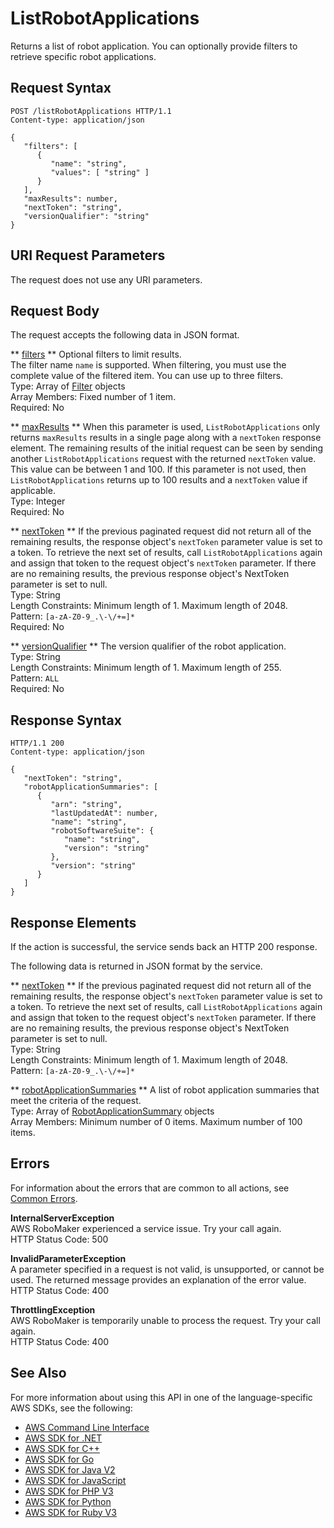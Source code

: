 # ListRobotApplications<a name="API_ListRobotApplications"></a>

Returns a list of robot application\. You can optionally provide filters to retrieve specific robot applications\.

## Request Syntax<a name="API_ListRobotApplications_RequestSyntax"></a>

```
POST /listRobotApplications HTTP/1.1
Content-type: application/json

{
   "filters": [ 
      { 
         "name": "string",
         "values": [ "string" ]
      }
   ],
   "maxResults": number,
   "nextToken": "string",
   "versionQualifier": "string"
}
```

## URI Request Parameters<a name="API_ListRobotApplications_RequestParameters"></a>

The request does not use any URI parameters\.

## Request Body<a name="API_ListRobotApplications_RequestBody"></a>

The request accepts the following data in JSON format\.

 ** [filters](#API_ListRobotApplications_RequestSyntax) **   <a name="robomaker-ListRobotApplications-request-filters"></a>
Optional filters to limit results\.  
The filter name `name` is supported\. When filtering, you must use the complete value of the filtered item\. You can use up to three filters\.  
Type: Array of [Filter](API_Filter.md) objects  
Array Members: Fixed number of 1 item\.  
Required: No

 ** [maxResults](#API_ListRobotApplications_RequestSyntax) **   <a name="robomaker-ListRobotApplications-request-maxResults"></a>
When this parameter is used, `ListRobotApplications` only returns `maxResults` results in a single page along with a `nextToken` response element\. The remaining results of the initial request can be seen by sending another `ListRobotApplications` request with the returned `nextToken` value\. This value can be between 1 and 100\. If this parameter is not used, then `ListRobotApplications` returns up to 100 results and a `nextToken` value if applicable\.   
Type: Integer  
Required: No

 ** [nextToken](#API_ListRobotApplications_RequestSyntax) **   <a name="robomaker-ListRobotApplications-request-nextToken"></a>
If the previous paginated request did not return all of the remaining results, the response object's `nextToken` parameter value is set to a token\. To retrieve the next set of results, call `ListRobotApplications` again and assign that token to the request object's `nextToken` parameter\. If there are no remaining results, the previous response object's NextToken parameter is set to null\.   
Type: String  
Length Constraints: Minimum length of 1\. Maximum length of 2048\.  
Pattern: `[a-zA-Z0-9_.\-\/+=]*`   
Required: No

 ** [versionQualifier](#API_ListRobotApplications_RequestSyntax) **   <a name="robomaker-ListRobotApplications-request-versionQualifier"></a>
The version qualifier of the robot application\.  
Type: String  
Length Constraints: Minimum length of 1\. Maximum length of 255\.  
Pattern: `ALL`   
Required: No

## Response Syntax<a name="API_ListRobotApplications_ResponseSyntax"></a>

```
HTTP/1.1 200
Content-type: application/json

{
   "nextToken": "string",
   "robotApplicationSummaries": [ 
      { 
         "arn": "string",
         "lastUpdatedAt": number,
         "name": "string",
         "robotSoftwareSuite": { 
            "name": "string",
            "version": "string"
         },
         "version": "string"
      }
   ]
}
```

## Response Elements<a name="API_ListRobotApplications_ResponseElements"></a>

If the action is successful, the service sends back an HTTP 200 response\.

The following data is returned in JSON format by the service\.

 ** [nextToken](#API_ListRobotApplications_ResponseSyntax) **   <a name="robomaker-ListRobotApplications-response-nextToken"></a>
If the previous paginated request did not return all of the remaining results, the response object's `nextToken` parameter value is set to a token\. To retrieve the next set of results, call `ListRobotApplications` again and assign that token to the request object's `nextToken` parameter\. If there are no remaining results, the previous response object's NextToken parameter is set to null\.   
Type: String  
Length Constraints: Minimum length of 1\. Maximum length of 2048\.  
Pattern: `[a-zA-Z0-9_.\-\/+=]*` 

 ** [robotApplicationSummaries](#API_ListRobotApplications_ResponseSyntax) **   <a name="robomaker-ListRobotApplications-response-robotApplicationSummaries"></a>
A list of robot application summaries that meet the criteria of the request\.  
Type: Array of [RobotApplicationSummary](API_RobotApplicationSummary.md) objects  
Array Members: Minimum number of 0 items\. Maximum number of 100 items\.

## Errors<a name="API_ListRobotApplications_Errors"></a>

For information about the errors that are common to all actions, see [Common Errors](CommonErrors.md)\.

 **InternalServerException**   
AWS RoboMaker experienced a service issue\. Try your call again\.  
HTTP Status Code: 500

 **InvalidParameterException**   
A parameter specified in a request is not valid, is unsupported, or cannot be used\. The returned message provides an explanation of the error value\.  
HTTP Status Code: 400

 **ThrottlingException**   
AWS RoboMaker is temporarily unable to process the request\. Try your call again\.  
HTTP Status Code: 400

## See Also<a name="API_ListRobotApplications_SeeAlso"></a>

For more information about using this API in one of the language\-specific AWS SDKs, see the following:
+  [AWS Command Line Interface](https://docs.aws.amazon.com/goto/aws-cli/robomaker-2018-06-29/ListRobotApplications) 
+  [AWS SDK for \.NET](https://docs.aws.amazon.com/goto/DotNetSDKV3/robomaker-2018-06-29/ListRobotApplications) 
+  [AWS SDK for C\+\+](https://docs.aws.amazon.com/goto/SdkForCpp/robomaker-2018-06-29/ListRobotApplications) 
+  [AWS SDK for Go](https://docs.aws.amazon.com/goto/SdkForGoV1/robomaker-2018-06-29/ListRobotApplications) 
+  [AWS SDK for Java V2](https://docs.aws.amazon.com/goto/SdkForJavaV2/robomaker-2018-06-29/ListRobotApplications) 
+  [AWS SDK for JavaScript](https://docs.aws.amazon.com/goto/AWSJavaScriptSDK/robomaker-2018-06-29/ListRobotApplications) 
+  [AWS SDK for PHP V3](https://docs.aws.amazon.com/goto/SdkForPHPV3/robomaker-2018-06-29/ListRobotApplications) 
+  [AWS SDK for Python](https://docs.aws.amazon.com/goto/boto3/robomaker-2018-06-29/ListRobotApplications) 
+  [AWS SDK for Ruby V3](https://docs.aws.amazon.com/goto/SdkForRubyV3/robomaker-2018-06-29/ListRobotApplications) 
